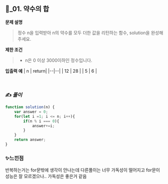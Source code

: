 
## 🔎_01. 약수의 합
<b>문제 설명</b>
</br>
> 정수 n을 입력받아 n의 약수를 모두 더한 값을 리턴하는 함수, solution을 완성해주세요.
> </br>

<b>제한 조건</b>
>- n은 0 이상 3000이하인 정수입니다.

><b>
입출력 예</b>
| n |	return|
|--|--|
| 12	| 28 |
| 5	| 6 |

<br>

### ✍️ _풀이_

```js
function solution(n) {
    var answer = 0;
    for(let i =1; i <= n; i++){
        if(n % i === 0){
            answer+=i;
        }  
    }
    return answer;
}
```


### ✨느낀점 
반복하는거는 for문밖에 생각이 안나는데 다른풀이는 너무 가독성이 떨어지고 for문이 성능은 잘 모르겠으나.. 가독성은 좋은거 같음
